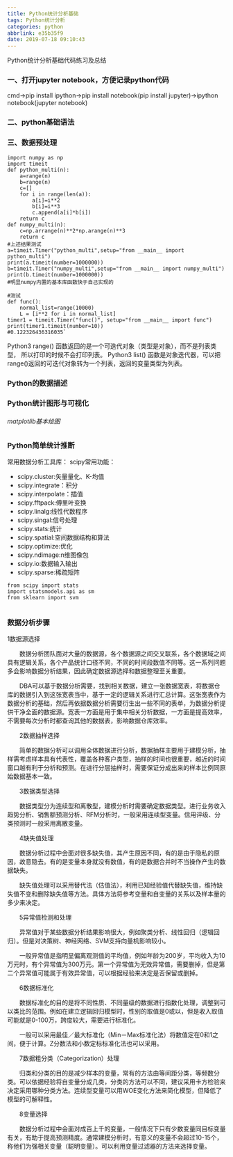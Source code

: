 ```yaml
---
title: Python统计分析基础
tags: Python统计分析
categories: python
abbrlink: e35b35f9
date: 2019-07-18 09:10:43
---
```

Python统计分析基础代码练习及总结
<!--more-->
### 一、打开jupyter notebook，方便记录python代码
cmd->pip install ipython->pip install notebook(pip install jupyter)->ipython notebook(jupyter notebook)
### 二、python基础语法

  




### 三、数据预处理
```
import numpy as np
import timeit 
def python_multi(n):
    a=range(n)
    b=range(n)
    c=[]
    for i in range(len(a)):
        a[i]=i**2
        b[i]=i**3
        c.append(a[i]*b[i])
    return c
def numpy_multi(n):
    c=np.arrange(n)**2*np.arange(n)**3
    return c
#上述结果测试
a=timeit.Timer("python_multi",setup="from __main__ import python_multi")
print(a.timeit(number=1000000))
b=timeit.Timer("numpy_multi",setup="from __main__ import numpy_multi")
print(b.timeit(number=1000000))
#明显numpy内置的基本库函数快于自己实现的

#测试
def func():
    normal_list=range(10000)
    L = [i**2 for i in normal_list]
timer1 = timeit.Timer("func()", setup="from __main__ import func")
print(timer1.timeit(number=10))
#0.122326436316035`

```
Python3 range() 函数返回的是一个可迭代对象（类型是对象），而不是列表类型， 所以打印的时候不会打印列表。
Python3 list() 函数是对象迭代器，可以把range()返回的可迭代对象转为一个列表，返回的变量类型为列表。



### Python的数据描述



### Python统计图形与可视化



###### matplotlib基本绘图






### Python简单统计推断
   常用数据分析工具库：
   scipy常用功能：
   * scipy.cluster:矢量量化、K-均值
   * scipy.integrate：积分
   * scipy.interpolate：插值
   * scipy.fftpack:傅里叶变换
   * scipy.linalg:线性代数程序
   * scipy.singal:信号处理
   * scipy.stats:统计
   * scipy.spatial:空间数据结构和算法
   * scipy.optimize:优化
   * scipy.ndimage:n维图像包
   * scipy.io:数据输入输出
   * scipy.sparse:稀疏矩阵
 ```
 from scipy import stats
 import statsmodels.api as sm
 from sklearn import svm


 ```


### 数据分析步骤

  1数据源选择

　　数据分析团队面对大量的数据源，各个数据源之间交叉联系，各个数据域之间具有逻辑关系，各个产品统计口径不同，不同的时间段数值不同等。这一系列问题多会影响数据分析结果，因此确定数据源选择和数据整理至关重要。

　　DBA可以基于数据分析需要，找到相关数据，建立一张数据宽表，将数据仓库的数据引入到这张宽表当中，基于一定的逻辑关系进行汇总计算。这张宽表作为数据分析的基础，然后再依据数据分析需要衍生出一些不同的表单，为数据分析提供干净全面的数据源。宽表一方面是用于集中相关分析数据，一方面是提高效率，不需要每次分析时都查询其他的数据表，影响数据仓库效率。

　　2数据抽样选择

　　简单的数据分析可以调用全体数据进行分析，数据抽样主要用于建模分析，抽样需考虑样本具有代表性，覆盖各种客户类型，抽样的时间也很重要，越近的时间窗口越有利于分析和预测。在进行分层抽样时，需要保证分成出来的样本比例同原始数据基本一致。

　　3数据类型选择

　　数据类型分为连续型和离散型，建模分析时需要确定数据类型。进行业务收入趋势分析、销售额预测分析、RFM分析时，一般采用连续型变量。信用评级、分类预测时一般采用离散变量。

　　4缺失值处理

　　数据分析过程中会面对很多缺失值，其产生原因不同，有的是由于隐私的原因，故意隐去。有的是变量本身就没有数值，有的是数据合并时不当操作产生的数据缺失。

　　缺失值处理可以采用替代法（估值法），利用已知经验值代替缺失值，维持缺失值不变和删除缺失值等方法。具体方法将参考变量和自变量的关系以及样本量的多少来决定。

　　5异常值检测和处理

　　异常值对于某些数据分析结果影响很大，例如聚类分析、线性回归（逻辑回归）。但是对决策树、神经网络、SVM支持向量机影响较小。

　　一般异常值是指明显偏离观测值的平均值，例如年龄为200岁，平均收入为10万元时，有个异常值为300万元。第一个异常值为无效异常值，需要删掉，但是第二个异常值可能属于有效异常值，可以根据经验来决定是否保留或删掉。

　　6数据标准化

　　数据标准化的目的是将不同性质、不同量级的数据进行指数化处理，调整到可以类比的范围。例如在建立逻辑回归模型时，性别的取值是0或以，但是收入取值可能就是0-100万，跨度较大，需要进行标准化。

　　一般可以采用最佳／最大标准化（Min－Max标准化法）将数值定在0和1之间，便于计算。Z分数法和小数定标标准化法也可以采用。

　　7数据粗分类（Categorization）处理

　　归类和分类的目的是减少样本的变量，常有的方法由等间距分类，等频数分类。可以依据经验将自变量分成几类，分类的方法可以不同，建议采用卡方检验来决定采用哪种分类方法。连续型变量可以用WOE变化方法来简化模型，但降低了模型的可解释性。

　　8变量选择

　　数据分析过程中会面对成百上千的变量，一般情况下只有少数变量同目标变量有关，有助于提高预测精度。通常建模分析时，有意义的变量不会超过10-15个，称他们为强相关变量（聪明变量）。可以利用变量过滤器的方法来选择变量。


